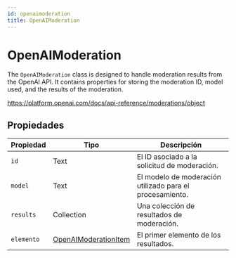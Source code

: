 ```yaml
---
id: openaimoderation
title: OpenAIModeration
---
```


# OpenAIModeration

The `OpenAIModeration` class is designed to handle moderation results from the OpenAI API. It contains properties for storing the moderation ID, model used, and the results of the moderation.

https://platform.openai.com/docs/api-reference/moderations/object

## Propiedades

| Propiedad  | Tipo                                            | Descripción                                                              |
| ---------- | ----------------------------------------------- | ------------------------------------------------------------------------ |
| `id`       | Text                                            | El ID asociado a la solicitud de moderación.             |
| `model`    | Text                                            | El modelo de moderación utilizado para el procesamiento. |
| `results`  | Collection                                      | Una colección de resultados de moderación.               |
| `elemento` | [OpenAIModerationItem](OpenAIModerationItem.md) | El primer elemento de los resultados.                    |
